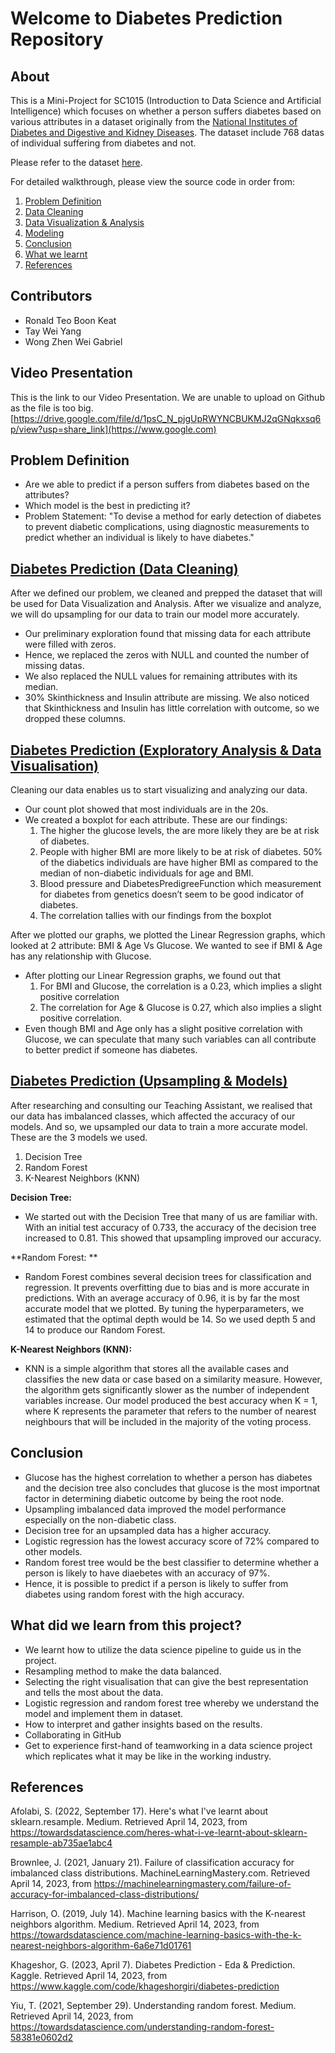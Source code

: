 # Welcome to Diabetes Prediction Repository

## About
This is a Mini-Project for SC1015 (Introduction to Data Science and Artificial Intelligence) which focuses on whether a person suffers diabetes based on various attributes in a dataset originally from the [National Institutes of Diabetes and Digestive and Kidney Diseases](https://www.kaggle.com/code/khageshorgiri/diabetes-prediction). The dataset include 768 datas of individual suffering from diabetes and not.

Please refer to the dataset [here](https://github.com/ronaldteo/Data-Science-Project/blob/f269bc2ba948eacc60f2842d6da8dc7013ad3ab9/diabetes.csv).

For detailed walkthrough, please view the source code in order from:

1. [Problem Definition](https://github.com/ronaldteo/Data-Science-Project/edit/main/README.md#problem-definition)
2. [Data Cleaning](https://github.com/ronaldteo/Data-Science-Project/edit/main/README.md#diabetes-prediction-data-cleaning)
3. [Data Visualization & Analysis](https://github.com/ronaldteo/Data-Science-Project/edit/main/README.md#diabetes-prediction-exploratory-analysis--data-visualisation)
4. [Modeling](https://github.com/ronaldteo/Data-Science-Project/edit/main/README.md#diabetes-prediction-upsampling--models)
5. [Conclusion](https://github.com/ronaldteo/Data-Science-Project/edit/main/README.md#conclusion)
6. [What we learnt](https://github.com/ronaldteo/Data-Science-Project/edit/main/README.md#what-did-we-learn-from-this-project)
7. [References](https://github.com/ronaldteo/Data-Science-Project/edit/main/README.md#what-did-we-learn-from-this-project)

## Contributors
* Ronald Teo Boon Keat
* Tay Wei Yang
* Wong Zhen Wei Gabriel

## Video Presentation

This is the link to our Video Presentation. We are unable to upload on Github as the file is too big.
[https://drive.google.com/file/d/1psC_N_pjgUpRWYNCBUKMJ2qGNqkxsq6p/view?usp=share_link](https://www.google.com)

## Problem Definition
* Are we able to predict if a person suffers from diabetes based on the attributes?
* Which model is the best in predicting it?
* Problem Statement: "To devise a method for early detection of diabetes to prevent diabetic complications, using diagnostic measurements to predict whether an individual is likely to have diabetes."

## [Diabetes Prediction (Data Cleaning)](https://github.com/ronaldteo/Data-Science-Project/blob/53bae5b751e34c129782824ad7bdcaf7679523d2/Diabetes%20Prediction%20(Exploratory%20Analysis%20&%20Visualisation).ipynb)

After we defined our problem, we cleaned and prepped the dataset that will be used for Data Visualization and Analysis. After we visualize and analyze, we will do upsampling for our data to train our model more accurately. 

* Our preliminary exploration found that missing data for each attribute were filled with zeros.
* Hence, we replaced the zeros with NULL and counted the number of missing datas.
* We also replaced the NULL values for remaining attributes with its median.
* 30% Skinthickness and Insulin attribute are missing. We also noticed that Skinthickness and Insulin has little correlation with outcome, so we dropped these columns.

## [Diabetes Prediction (Exploratory Analysis & Data Visualisation)](https://github.com/ronaldteo/Data-Science-Project/blob/53bae5b751e34c129782824ad7bdcaf7679523d2/Diabetes%20Prediction%20(Data%20Cleaning).ipynb)

Cleaning our data enables us to start visualizing and analyzing our data.

* Our count plot showed that most individuals are in the 20s.
* We created a boxplot for each attribute. These are our findings:
  1) The higher the glucose levels, the are more likely they are be at risk of diabetes.
  2) People with higher BMI are more likely to be at risk of diabetes. 50% of the diabetics individuals are have higher BMI as compared to the median of non-diabetic individuals for age and BMI.
  3) Blood pressure and DiabetesPredigreeFunction which measurement for diabetes from genetics doesn’t seem to be good indicator of diabetes.
  4) The correlation tallies with our findings from the boxplot

After we plotted our graphs, we plotted the Linear Regression graphs, which looked at 2 attribute: BMI & Age Vs Glucose. We wanted to see if BMI & Age has any relationship with Glucose.

* After plotting our Linear Regression graphs, we found out that
  1) For BMI and Glucose, the correlation is a 0.23, which implies a slight positive correlation
  2) The correlation for Age & Glucose is 0.27, which also implies a slight positive correlation.
* Even though BMI and Age only has a slight positive correlation with Glucose, we can speculate that many such variables can all contribute to better predict if someone has diabetes. 

## [Diabetes Prediction (Upsampling & Models)](https://github.com/ronaldteo/Data-Science-Project/blob/main/Diabetes%20Prediction%20(Upsampling%20and%20Models).ipynb)

After researching and consulting our Teaching Assistant, we realised that our data has imbalanced classes, which affected the accuracy of our models. And so, we upsampled our data to train a more accurate model. These are the 3 models we used.
1. Decision Tree<br>
2. Random Forest<br>
3. K-Nearest Neighbors (KNN)<br>

**Decision Tree:**
* We started out with the Decision Tree that many of us are familiar with. With an initial test accuracy of 0.733, the accuracy of the decision tree increased to 0.81. This showed that upsampling improved our accuracy.

**Random Forest: **
* Random Forest combines several decision trees for classification and regression. It prevents overfitting due to bias and is more accurate in predictions. With an average accuracy of 0.96, it is by far the most accurate model that we plotted. By tuning the hyperparameters, we estimated that the optimal depth would be 14. So we used depth 5 and 14 to produce our Random Forest.

**K-Nearest Neighbors (KNN):**
* KNN is a simple algorithm that stores all the available cases and classifies the new data or case based on a similarity measure. However, the algorithm gets significantly slower as the number of independent variables increase. Our model produced the best accuracy when K = 1, where K represents the parameter that refers to the number of nearest neighbours that will be included in the majority of the voting process.

## Conclusion
* Glucose has the highest correlation to whether a person has diabetes and the decision tree also concludes that glucose is the most importnat factor in determining diabetic outcome by being the root node.
* Upsampling imbalanced data improved the model performance especially on the non-diabetic class.
* Decision tree for an upsampled data has a higher accuracy.
* Logistic regression has the lowest accuracy score of 72% compared to other models.
* Random forest tree would be the best classifier to determine whether a person is likely to have diaebetes with an accuracy of 97%.
* Hence, it is possible to predict if a person is likely to suffer from diabetes using random forest with the high accuracy.

## What did we learn from this project?
* We learnt how to utilize the data science pipeline to guide us in the project.
* Resampling method to make the data balanced.
* Selecting the right visualisation that can give the best representation and tells the most about the data.
* Logistic regression and random forest tree whereby we understand the model and implement them in dataset.
* How to interpret and gather insights based on the results.
* Collaborating in GitHub
* Get to experience first-hand of teamworking in a data science project which replicates what it may be like in the working industry.

## References
Afolabi, S. (2022, September 17). Here's what I've learnt about sklearn.resample. Medium. Retrieved April 14, 2023, from https://towardsdatascience.com/heres-what-i-ve-learnt-about-sklearn-resample-ab735ae1abc4 

Brownlee, J. (2021, January 21). Failure of classification accuracy for imbalanced class distributions. MachineLearningMastery.com. Retrieved April 14, 2023, from https://machinelearningmastery.com/failure-of-accuracy-for-imbalanced-class-distributions/ 

Harrison, O. (2019, July 14). Machine learning basics with the K-nearest neighbors algorithm. Medium. Retrieved April 14, 2023, from https://towardsdatascience.com/machine-learning-basics-with-the-k-nearest-neighbors-algorithm-6a6e71d01761 

Khageshor, G. (2023, April 7). Diabetes Prediction - Eda &amp; Prediction. Kaggle. Retrieved April 14, 2023, from https://www.kaggle.com/code/khageshorgiri/diabetes-prediction 

Yiu, T. (2021, September 29). Understanding random forest. Medium. Retrieved April 14, 2023, from https://towardsdatascience.com/understanding-random-forest-58381e0602d2
